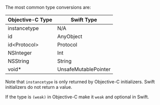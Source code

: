 The most common type conversions are:

Objective-C Type | Swift Type
---------------- | ----------
instancetype     | N/A
id               | AnyObject
id\<Protocol\>   | Protocol
NSInteger        | Int
NSString         | String
void*            | UnsafeMutablePointer<Void>

Note that `instancetype` is only returned by Objective-C initializers.  Swift initializers do not return a value.

If the type is `(weak)` in Objective-C make it `weak` and optional in Swift.
